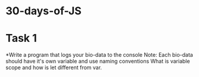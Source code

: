 # 30-days-of-JS 

# Task 1
*Write a program that logs your bio-data to the console
Note: Each bio-data should have it's own variable and use naming conventions
What is variable scope and how is let different from var.
